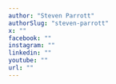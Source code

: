 ```yaml
---
author: "Steven Parrott"
authorSlug: "steven-parrott"
x: ""
facebook: ""
instagram: ""
linkedin: ""
youtube: ""
url: ""
---
```

